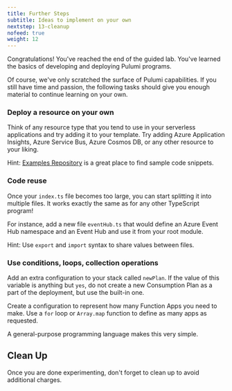 ```yaml
---
title: Further Steps
subtitle: Ideas to implement on your own
nextstep: 13-cleanup
nofeed: true
weight: 12
---
```


Congratulations! You've reached the end of the guided lab. You've learned the basics of developing and deploying Pulumi programs.

Of course, we've only scratched the surface of Pulumi capabilities. If you still have time and passion, the following tasks should give you enough material to continue learning on your own.

### Deploy a resource on your own

Think of any resource type that you tend to use in your serverless applications and try adding it to your template. Try adding Azure Application Insights, Azure Service Bus, Azure Cosmos DB, or any other resource to your liking.

Hint: [Examples Repository](https://github.com/pulumi/examples/) is a great place to find sample code snippets.

### Code reuse

Once your `index.ts` file becomes too large, you can start splitting it into multiple files. It works exactly the same as for any other TypeScript program!

For instance, add a new file `eventHub.ts` that would define an Azure Event Hub namespace and an Event Hub and use it from your root module.

Hint: Use `export` and `import` syntax to share values between files.

### Use conditions, loops, collection operations

Add an extra configuration to your stack called `newPlan`. If the value of this variable is anything but `yes`, do not create a new Consumption Plan as a part of the deployment, but use the built-in one.

Create a configuration to represent how many Function Apps you need to make. Use a `for` loop or `Array.map` function to define as many apps as requested.

A general-purpose programming language makes this very simple.

## Clean Up

Once you are done experimenting, don't forget to clean up to avoid additional charges.